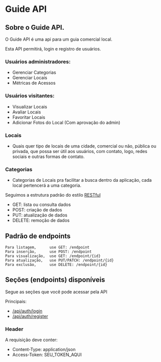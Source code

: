 # Guide API

## Sobre o Guide API.

O Guide API é uma api para um guia comercial local.

Esta API permitirá, login e registro de usuários.

### Usuários administradores:

-   Gerenciar Categorias
-   Gerenciar Locais
-   Métricas de Acessos

### Usuários visitantes:

-   Visualizar Locais
-   Avaliar Locais
-   Favoritar Locais
-   Adicionar Fotos do Local (Com aprovação do admin)

### Locais

-   Quais quer tipo de locais de uma cidade, comercial ou não, pública ou privada, que possa ser útil aos usuários, com contato, logo, redes sociais e outras formas de contato.

### Categorias

-   Categorias de Locais pra facilitar a busca dentro da aplicação, cada local pertencerá a uma categoria.

Seguimos a estrutura padrão do estilo [RESTful](https://en.wikipedia.org/wiki/Representational_state_transfer)

-   GET: lista ou consulta dados
-   POST: criação de dados
-   PUT: atualização de dados
-   DELETE: remoção de dados

## Padrão de endpoints

    Para listagem,      use GET: /endpoint
    Para inserção,      use POST: /endpoint
    Para visualização,  use GET: /endpoint/{id}
    Para atualização,   use PUT/PATCH: /endpoint/{id}
    Para exclusão,      use DELETE: /endpoint/{id}

## Seções (endpoints) disponíveis

Segue as seções que você pode acessar pela API

Principais:

-   [/api/auth/login](#)
-   [/api/auth/register](#)

### Header

A requisição deve conter:

-   Content-Type: application/json
-   Access-Token: SEU_TOKEN_AQUI
